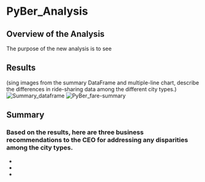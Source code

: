 # PyBer_Analysis

## Overview of the Analysis
The purpose of the new analysis is to see 

## Results
(sing images from the summary DataFrame and multiple-line chart, describe the differences in ride-sharing data among the different city types.)
![Summary_dataframe](Summary_dataframe.png)
![PyBer_fare-summary](PyBer_fare-summary.png)

## Summary 
### Based on the results, here are three business recommendations to the CEO for addressing any disparities among the city types.
-
-
-
